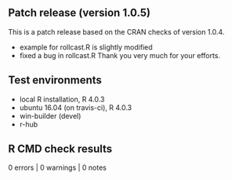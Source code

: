 ## Patch release (version 1.0.5)
This is a patch release based on the CRAN checks of version 1.0.4.

- example for rollcast.R is slightly modified
- fixed a bug in rollcast.R
Thank you very much for your efforts.

## Test environments
* local R installation, R 4.0.3
* ubuntu 16.04 (on travis-ci), R 4.0.3
* win-builder (devel)
* r-hub

## R CMD check results

0 errors | 0 warnings | 0 notes

